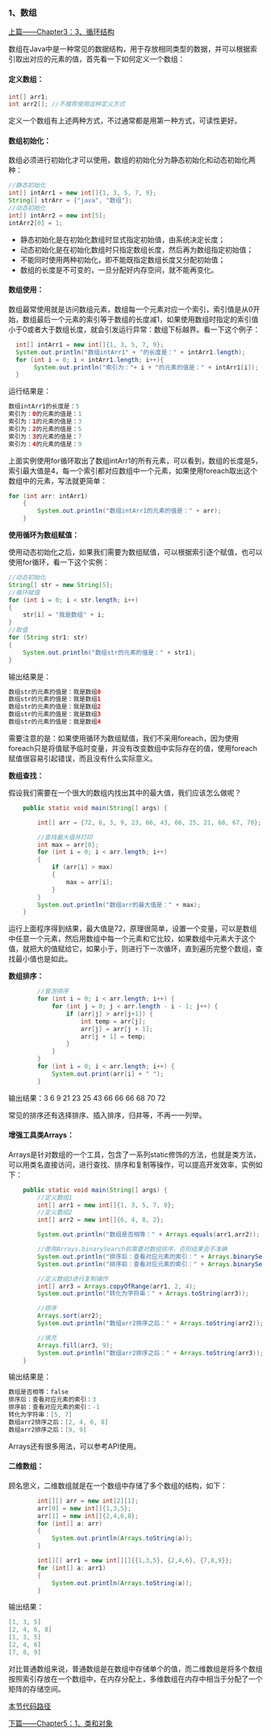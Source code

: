 ### 1、数组

[上篇——Chapter3：3、循环结构](https://github.com/wmhou/java_blog/blob/master/JavaSE/Chapter3%20%E6%B5%81%E7%A8%8B%E6%8E%A7%E5%88%B6/3%E3%80%81%E5%BE%AA%E7%8E%AF%E7%BB%93%E6%9E%84.md)

数组在Java中是一种常见的数据结构，用于存放相同类型的数据，并可以根据索引取出对应的元素的值，首先看一下如何定义一个数组：

#### 定义数组：

```java
int[] arr1;
int arr2[]; //不推荐使用这种定义方式
```

定义一个数组有上述两种方式，不过通常都是用第一种方式，可读性更好。

#### 数组初始化：

数组必须进行初始化才可以使用，数组的初始化分为静态初始化和动态初始化两种：

```java
//静态初始化
int[] intArr1 = new int[]{1, 3, 5, 7, 9};
String[] strArr = {"java", "数组"};  
//动态初始化
int[] intArr2 = new int[5];
intArr2[0] = 1;
```

- 静态初始化是在初始化数组时显式指定初始值，由系统决定长度；
- 动态初始化是在初始化数组时只指定数组长度，然后再为数组指定初始值；
- 不能同时使用两种初始化，即不能既指定数组长度又分配初始值；
- 数组的长度是不可变的，一旦分配好内存空间，就不能再变化。

#### 数组使用：

数组最常使用就是访问数组元素，数组每一个元素对应一个索引，索引值是从0开始，数组最后一个元素的索引等于数组的长度减1，如果使用数组时指定的索引值小于0或者大于数组长度，就会引发运行异常：数组下标越界。看一下这个例子：

```java
  int[] intArr1 = new int[]{1, 3, 5, 7, 9};
  System.out.println("数组intArr1" + "的长度是：" + intArr1.length);
  for (int i = 0; i < intArr1.length; i++){
       System.out.println("索引为："+ i + "的元素的值是：" + intArr1[i]);
  }
```

运行结果是：

```java
数组intArr1的长度是：5
索引为：0的元素的值是：1
索引为：1的元素的值是：3
索引为：2的元素的值是：5
索引为：3的元素的值是：7
索引为：4的元素的值是：9
```

上面实例使用for循环取出了数组intArr1的所有元素，可以看到，数组的长度是5，索引最大值是4，每一个索引都对应数组中一个元素，如果使用foreach取出这个数组中的元素，写法就更简单：

```java
for (int arr: intArr1)
    {
        System.out.println("数组intArr1的元素的值是：" + arr);
    }
```

**使用循环为数组赋值：**

使用动态初始化之后，如果我们需要为数组赋值，可以根据索引逐个赋值，也可以使用for循环，看一下这个实例：

```java
//动态初始化  
String[] str = new String[5];
//循环赋值
for (int i = 0; i < str.length; i++)
{
    str[i] = "我是数组" + i;
}
//取值
for (String str1: str)
{
    System.out.println("数组str的元素的值是：" + str1);
}
```

输出结果是：

```java
数组str的元素的值是：我是数组0
数组str的元素的值是：我是数组1
数组str的元素的值是：我是数组2
数组str的元素的值是：我是数组3
数组str的元素的值是：我是数组4
```

需要注意的是：如果使用循环为数组赋值，我们不采用foreach，因为使用foreach只是将值赋予临时变量，并没有改变数组中实际存在的值，使用foreach赋值很容易引起错误，而且没有什么实际意义。

**数组查找：**

假设我们需要在一个很大的数组内找出其中的最大值，我们应该怎么做呢？

```java
    public static void main(String[] args) {

        int[] arr = {72, 6, 3, 9, 23, 66, 43, 66, 25, 21, 68, 67, 70};

        //查找最大值并打印
        int max = arr[0];
        for (int i = 0; i < arr.length; i++)
        {
            if (arr[i] > max)
            {
                max = arr[i];
            }
        }
        System.out.println("数组arr的最大值是：" + max);
    }
```

运行上面程序得到结果，最大值是72，原理很简单，设置一个变量，可以是数组中任意一个元素，然后用数组中每一个元素和它比较，如果数组中元素大于这个值，就把大的值赋给它，如果小于，则进行下一次循环，直到遍历完整个数组，查找最小值也是如此。

**数组排序：**

```java
        //冒泡排序
        for (int i = 0; i < arr.length; i++) {
            for (int j = 0; j < arr.length - i - 1; j++) {
                if (arr[j] > arr[j+1]) {
                    int temp = arr[j];
                    arr[j] = arr[j + 1];
                    arr[j + 1] = temp;
                }
            }
        }
        for (int i = 0; i < arr.length; i++) {
            System.out.print(arr[i] + " ");
        }
```

输出结果：3 6 9 21 23 25 43 66 66 66 68 70 72 

常见的排序还有选择排序、插入排序，归并等，不再一一列举。

#### 增强工具类Arrays：

Arrays是针对数组的一个工具，包含了一系列static修饰的方法，也就是类方法，可以用类名直接访问，进行查找、排序和复制等操作，可以提高开发效率，实例如下：

```java
    public static void main(String[] args) {
        //定义数组1
        int[] arr1 = new int[]{1, 3, 5, 7, 9};
        //定义数组2
        int[] arr2 = new int[]{6, 4, 8, 2};

        System.out.println("数组是否相等：" + Arrays.equals(arr1,arr2));

        //使用Arrays.binarySearch前需要对数组排序，否则结果会不准确
        System.out.println("排序后：查看对应元素的索引：" + Arrays.binarySearch(arr1, 7));
        System.out.println("排序前：查看对应元素的索引：" + Arrays.binarySearch(arr2, 2));

        //定义数组3进行复制操作
        int[] arr3 = Arrays.copyOfRange(arr1, 2, 4);
        System.out.println("转化为字符串：" + Arrays.toString(arr3));

        //排序
        Arrays.sort(arr2);
        System.out.println("数组arr2排序之后：" + Arrays.toString(arr2));

        //填充
        Arrays.fill(arr3, 9);
        System.out.println("数组arr2排序之后：" + Arrays.toString(arr3));
    }
```

输出结果是：

```java
数组是否相等：false
排序后：查看对应元素的索引：3
排序前：查看对应元素的索引：-1
转化为字符串：[5, 7]
数组arr2排序之后：[2, 4, 6, 8]
数组arr2排序之后：[9, 9]
```

Arrays还有很多用法，可以参考API使用。

#### 二维数组：

顾名思义，二维数组就是在一个数组中存储了多个数组的结构，如下：

```java
        int[][] arr = new int[2][1];
        arr[0] = new int[]{1,3,5};
        arr[1] = new int[]{2,4,6,8};
        for (int[] a: arr)
        {
            System.out.println(Arrays.toString(a));
        }

        int[][] arr1 = new int[][]{{1,3,5}, {2,4,6}, {7,8,9}};
        for (int[] a: arr1)
        {
            System.out.println(Arrays.toString(a));
        }
```

输出结果：

```java
[1, 3, 5]
[2, 4, 6, 8]
[1, 3, 5]
[2, 4, 6]
[7, 8, 9]
```

对比普通数组来说，普通数组是在数组中存储单个的值，而二维数组是将多个数组按照索引存放在一个数组中，在内存分配上，多维数组在内存中相当于分配了一个矩阵的存储空间。

[本节代码路径](https://github.com/wmhou/java_blog/tree/master/JavaSE/JavaCode/src/com/wmhou/chapter4)

[下篇——Chapter5：1、类和对象](https://github.com/wmhou/java_blog/blob/master/JavaSE/Chapter5%20%E9%9D%A2%E5%90%91%E5%AF%B9%E8%B1%A1/1%E3%80%81%E7%B1%BB%E5%92%8C%E5%AF%B9%E8%B1%A1.md)
